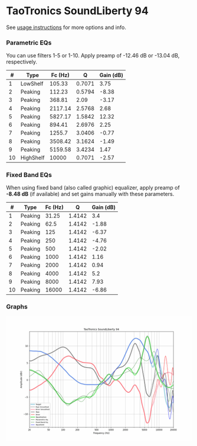 # TaoTronics SoundLiberty 94
See [usage instructions](https://github.com/jaakkopasanen/AutoEq#usage) for more options and info.

### Parametric EQs
You can use filters 1-5 or 1-10. Apply preamp of -12.46 dB or -13.04 dB, respectively.

|   # | Type      |   Fc (Hz) |      Q |   Gain (dB) |
|-----|-----------|-----------|--------|-------------|
|   1 | LowShelf  |    105.33 | 0.7071 |        3.75 |
|   2 | Peaking   |    112.23 | 0.5794 |       -8.38 |
|   3 | Peaking   |    368.81 | 2.09   |       -3.17 |
|   4 | Peaking   |   2117.14 | 2.5768 |        2.68 |
|   5 | Peaking   |   5827.17 | 1.5842 |       12.32 |
|   6 | Peaking   |    894.41 | 2.6976 |        2.25 |
|   7 | Peaking   |   1255.7  | 3.0406 |       -0.77 |
|   8 | Peaking   |   3508.42 | 3.1624 |       -1.49 |
|   9 | Peaking   |   5159.58 | 3.4234 |        1.47 |
|  10 | HighShelf |  10000    | 0.7071 |       -2.57 |

### Fixed Band EQs
When using fixed band (also called graphic) equalizer, apply preamp of **-8.48 dB** (if available) and set gains manually with these parameters.

|   # | Type    |   Fc (Hz) |      Q |   Gain (dB) |
|-----|---------|-----------|--------|-------------|
|   1 | Peaking |     31.25 | 1.4142 |        3.4  |
|   2 | Peaking |     62.5  | 1.4142 |       -1.88 |
|   3 | Peaking |    125    | 1.4142 |       -6.37 |
|   4 | Peaking |    250    | 1.4142 |       -4.76 |
|   5 | Peaking |    500    | 1.4142 |       -2.02 |
|   6 | Peaking |   1000    | 1.4142 |        1.16 |
|   7 | Peaking |   2000    | 1.4142 |        0.94 |
|   8 | Peaking |   4000    | 1.4142 |        5.2  |
|   9 | Peaking |   8000    | 1.4142 |        7.93 |
|  10 | Peaking |  16000    | 1.4142 |       -6.86 |

### Graphs
![](./TaoTronics%20SoundLiberty%2094.png)
